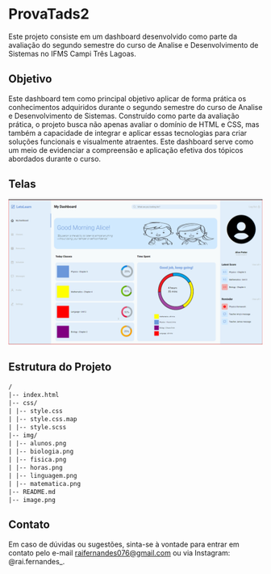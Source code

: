# ProvaTads2

Este projeto consiste em um dashboard desenvolvido como parte da avaliação do segundo semestre do curso de Analise e Desenvolvimento de Sistemas no IFMS Campi Três Lagoas.

## Objetivo

Este dashboard tem como principal objetivo aplicar de forma prática os conhecimentos adquiridos durante o segundo semestre do curso de Analise e Desenvolvimento de Sistemas. Construído como parte da avaliação prática, o projeto busca não apenas avaliar o domínio de HTML e CSS, mas também a capacidade de integrar e aplicar essas tecnologias para criar soluções funcionais e visualmente atraentes. Este dashboard serve como um meio de evidenciar a compreensão e aplicação efetiva dos tópicos abordados durante o curso.

## Telas

![Alt text](image.png)

## Estrutura do Projeto

```
/
|-- index.html
|-- css/
| |-- style.css
| |-- style.css.map
| |-- style.scss
|-- img/
| |-- alunos.png
| |-- biologia.png
| |-- fisica.png
| |-- horas.png
| |-- linguagem.png
| |-- matematica.png
|-- README.md
|-- image.png
```

## Contato

Em caso de dúvidas ou sugestões, sinta-se à vontade para entrar em contato pelo e-mail raifernandes076@gmail.com ou via Instagram: @rai.fernandes\_.
